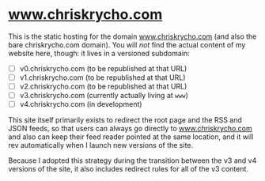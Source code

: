 # www.chriskrycho.com

This is the static hosting for the domain www.chriskrycho.com (and also the bare chriskrycho.com domain). You will *not* find the actual content of my website here, though: it lives in a versioned subdomain:

- [ ] v0.chriskrycho.com (to be republished at that URL)
- [ ] v1.chriskrycho.com (to be republished at that URL)
- [ ] v2.chriskrycho.com (to be republished at that URL)
- [ ] v3.chriskrycho.com (currently actually living at `www`)
- [ ] v4.chriskrycho.com (in development)

This site itself primarily exists to redirect the root page and the RSS and JSON feeds, so that users can always go directly to www.chriskrycho.com and also can keep their feed reader pointed at the same location, and it will rev automatically when I launch new versions of the site.

Because I adopted this strategy during the transition between the v3 and v4 versions of the site, it also includes redirect rules for all of the v3 content.
